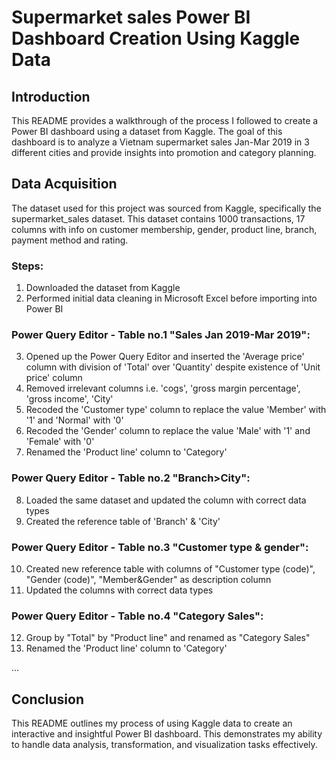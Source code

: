 # Supermarket sales Power BI Dashboard Creation Using Kaggle Data

## Introduction
This README provides a walkthrough of the process I followed to create a Power BI dashboard using a dataset from Kaggle. The goal of this dashboard is to analyze a Vietnam supermarket sales Jan-Mar 2019 in 3 different cities and provide insights into promotion and category planning. 

## Data Acquisition
The dataset used for this project was sourced from Kaggle, specifically the supermarket_sales dataset. This dataset contains 1000 transactions, 17 columns with info on customer membership, gender, product line, branch, payment method and rating. 

### Steps:
1. Downloaded the dataset from Kaggle
2. Performed initial data cleaning in Microsoft Excel before importing into Power BI
### Power Query Editor - Table no.1 "Sales Jan 2019-Mar 2019":
3. Opened up the Power Query Editor and inserted the 'Average price' column with division of 'Total' over 'Quantity' despite existence of 'Unit price' column
4. Removed irrelevant columns i.e. 'cogs', 'gross margin percentage', 'gross income', 'City'
5. Recoded the 'Customer type' column to replace the value 'Member' with '1' and 'Normal' with '0'
6. Recoded the 'Gender' column to replace the value 'Male' with '1' and 'Female' with '0'
7. Renamed the 'Product line' column to 'Category'
### Power Query Editor - Table no.2 "Branch>City":
8. Loaded the same dataset and updated the column with correct data types
9. Created the reference table of 'Branch' & 'City'
### Power Query Editor - Table no.3 "Customer type & gender": 
10. Created new reference table with columns of "Customer type (code)", "Gender (code)", "Member&Gender" as description column
11. Updated the columns with correct data types
### Power Query Editor - Table no.4 "Category Sales": 
12. Group by "Total" by "Product line" and renamed as "Category Sales"
13. Renamed the 'Product line' column to 'Category'


...

## Conclusion
This README outlines my process of using Kaggle data to create an interactive and insightful Power BI dashboard. This demonstrates my ability to handle data analysis, transformation, and visualization tasks effectively.
